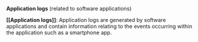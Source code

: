 **Application logs** (related to software applications)

**[[Application logs]]**: Application logs are generated by software applications and contain information relating to the events occurring within the application such as a smartphone app.